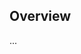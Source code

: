 <!-- Note: Please must use one of our issue templates to file an issue! 🛑 -->
<!-- 👉 https://github.com/mtharrison/openai-pricing/issues/new/choose 👈 -->
<!-- **Issues that should have been filed with a template will be closed without action, and we will ask you to use a template.** -->

<!-- This blank issue template is only for issues that don't fit any of the templates. -->

## Overview

...
